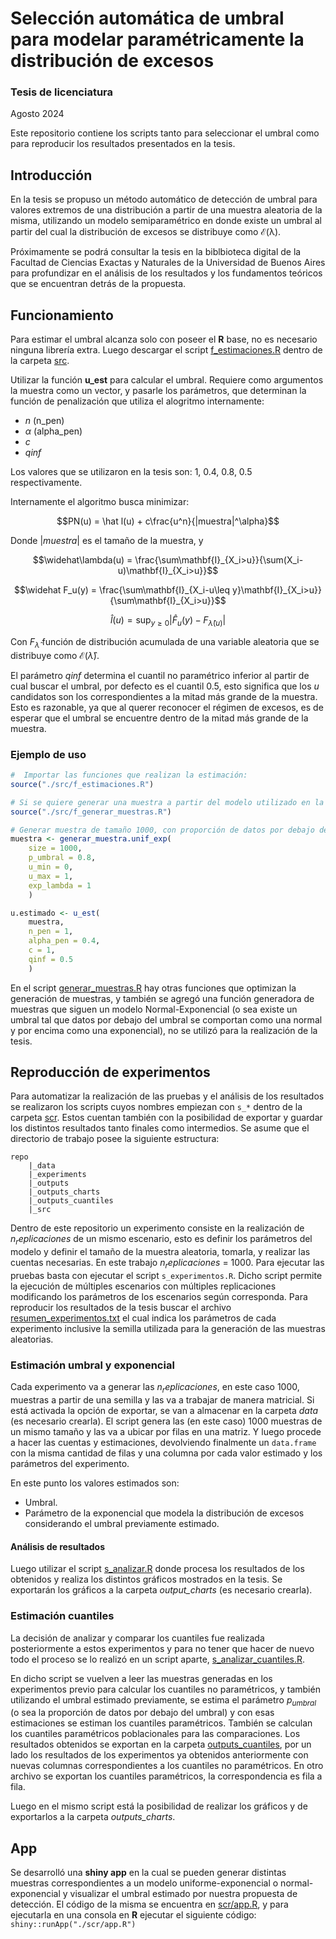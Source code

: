 # Selección automática de umbral para modelar paramétricamente la distribución de excesos
### Tesis de licenciatura 
Agosto 2024

Este repositorio contiene los scripts tanto para seleccionar el umbral como para reproducir los resultados presentados en la tesis.

## Introducción
En la tesis se propuso un método automático de detección de umbral para valores extremos de una distribución a partir de una muestra aleatoria de la misma, utilizando un modelo semiparamétrico en donde existe un umbral al partir del cual la distribución de excesos se distribuye como $\mathcal{E(\lambda)}$.

Próximamente se podrá consultar la tesis en la biblbioteca digital de la Facultad de Ciencias Exactas y Naturales de la Universidad de Buenos Aires para profundizar en el análisis de los resultados y los fundamentos teóricos que se encuentran detrás de la propuesta.

## Funcionamiento
Para estimar el umbral alcanza solo con poseer el **R** base, no es necesario ninguna librería extra.
Luego descargar el script [f_estimaciones.R](scr/f_estimaciones.R) dentro de la carpeta [src](scr). 

Utilizar la función **u_est** para calcular el umbral. Requiere como argumentos la muestra como un vector, y pasarle los parámetros, que determinan la función de penalización que utiliza el alogritmo internamente:
- $n$ (n_pen)
- $\alpha$ (alpha_pen)
- $c$
- _qinf_

Los valores que se utilizaron en la tesis son: $1,\ 0.4,\ 0.8,\ 0.5$ respectivamente.

Internamente el algoritmo busca minimizar:
``` math
PN(u) = \hat l(u) + c\frac{u^n}{|muestra|^\alpha}
```
Donde $|muestra|$ es el tamaño de la muestra, y
``` math
\widehat\lambda(u) = \frac{\sum\mathbf{I}_{X_i>u}}{\sum(X_i-u)\mathbf{I}_{X_i>u}}
```
``` math
\widehat F_u(y) = \frac{\sum\mathbf{I}_{X_i-u\leq y}\mathbf{I}_{X_i>u}}{\sum\mathbf{I}_{X_i>u}}
```
``` math
\widehat l(u) = \sup_{y\geq0} |\widehat F_u(y)-F_{\widehat\lambda(u)}|
```
Con $F_{\widehat\lambda}$ función de distribución acumulada de una variable aleatoria que se distribuye como $\mathcal{E}(\widehat\lambda)$.

El parámetro _qinf_ determina el cuantil no paramétrico inferior al partir de cual buscar el umbral, por defecto es el cuantil $0.5$, esto significa que los $u$ candidatos son los correspondientes a la mitad más grande de la muestra. Esto es razonable, ya que al querer reconocer el régimen de excesos, es de esperar que el umbral se encuentre dentro de la mitad más grande de la muestra.

### Ejemplo de uso
``` R
#  Importar las funciones que realizan la estimación:
source("./src/f_estimaciones.R")

# Si se quiere generar una muestra a partir del modelo utilizado en la tesis importar primero el siguiente código:
source("./src/f_generar_muestras.R")

# Generar muestra de tamaño 1000, con proporción de datos por debajo del umbral igual a 0.8, con distribución de excesos por encima del umbral se distribuyen con una exponenial de parámetro 1.
muestra <- generar_muestra.unif_exp(
    size = 1000, 
    p_umbral = 0.8, 
    u_min = 0, 
    u_max = 1, 
    exp_lambda = 1
    )

u.estimado <- u_est(
    muestra,
    n_pen = 1, 
    alpha_pen = 0.4, 
    c = 1,
    qinf = 0.5
    )
```

En el script [generar_muestras.R](scr/generar_muestras.R) hay otras funciones que optimizan la generación de muestras, y también se agregó una función generadora de muestras que siguen un modelo Normal-Exponencial (o sea existe un umbral tal que datos por debajo del umbral se comportan como una normal y por encima como una exponencial), no se utilizó para la realización de la tesis.

## Reproducción de experimentos
Para automatizar la realización de las pruebas y el análisis de los resultados se realizaron los scripts cuyos nombres empiezan con `s_*` dentro de la carpeta [scr](scr/). Estos cuentan también con la posibilidad de exportar y guardar los distintos resultados tanto finales como intermedios. Se asume que el directorio de trabajo posee la siguiente estructura:
```
repo
    |_data
    |_experiments
    |_outputs
    |_outputs_charts
    |_outputs_cuantiles
    |_src
  ```

Dentro de este repositorio un experimento consiste en la realización de $n_replicaciones$ de un mismo escenario, esto es definir los parámetros del modelo y definir el tamaño de la muestra aleatoria, tomarla, y realizar las cuentas necesarias.
En este trabajo $n_replicaciones$ = 1000. Para ejecutar las pruebas basta con ejecutar el script `s_experimentos.R`. Dicho script permite la ejecución de múltiples escenarios con múltiples replicaciones modificando los parámetros de los escenarios según corresponda.
Para reproducir los resultados de la tesis buscar el archivo [resumen_experimentos.txt](resumen_experimentos.txt) el cual indica los parámetros de cada experimento inclusive la semilla utilizada para la generación de las muestras aleatorias.

### Estimación umbral y exponencial
Cada experimento va a generar las $n_replicaciones$, en este caso $1000$, muestras a partir de una semilla y las va a trabajar de manera matricial. Si está activada la opción de exportar, se van a almacenar en la carpeta _data_ (es necesario crearla). El script genera las (en este caso) 1000 muestras de un mismo tamaño y las va a ubicar por filas en una matriz. Y luego procede a hacer las cuentas y estimaciones, devolviendo finalmente un `data.frame` con la misma cantidad de filas y una columna por cada valor estimado y los parámetros del experimento. 

En este punto los valores estimados son:
- Umbral.
- Parámetro de la exponencial que modela la distribución de excesos considerando el umbral previamente estimado.

#### Análisis de resultados
Luego utilizar el script [s_analizar.R](scr/s_analizar.R) donde procesa los resultados de los obtenidos y realiza los distintos gráficos mostrados en la tesis. Se exportarán los gráficos a la carpeta _output_charts_ (es necesario crearla).

### Estimación cuantiles
La decisión de analizar y comparar los cuantiles fue realizada posteriormente a estos experimentos y para no tener que hacer de nuevo todo el proceso se lo realizó en un script aparte, [s_analizar_cuantiles.R](scr/s_analizar_cuantiles). 

En dicho script se vuelven a leer las muestras generadas en los experimentos previo para calcular los cuantiles no paramétricos, y también utilizando el umbral estimado previamente, se estima el parámetro $p_{umbral}$ (o sea la proporción de datos por debajo del umbral) y con esas estimaciones se estiman los cuantiles paramétricos. También se calculan los cuantiles paramétricos poblacionales para las comparaciones.
Los resultados obtenidos se exportan en la carpeta [outputs_cuantiles](outputs_cuantiles), por un lado los resultados de los experimentos ya obtenidos anteriormente con nuevas columnas correspondientes a los cuantiles no paramétricos. En otro archivo se exportan los cuantiles paramétricos, la correspondencia es fila a fila.

Luego en el mismo script está la posibilidad de realizar los gráficos y de exportarlos a la carpeta _outputs_charts_.

## App
Se desarrolló una **shiny app** en la cual se pueden generar distintas muestras correspondientes a un modelo uniforme-exponencial o normal-exponencial y visualizar el umbral estimado por nuestra propuesta de detección. El código de la misma se encuentra en [scr/app.R](scr/app.R), y para ejecutarla en una consola en **R** ejecutar el siguiente código:
`shiny::runApp("./scr/app.R")`
